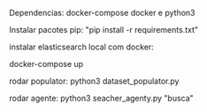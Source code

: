 Dependencias: docker-compose docker e python3

Instalar pacotes pip: "pip install -r requirements.txt"

instalar elasticsearch local com docker:

docker-compose up

rodar populator: python3 dataset_populator.py

rodar agente: python3 seacher_agenty.py "busca"
